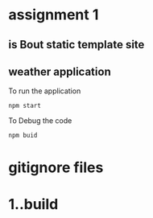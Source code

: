 # assignment 1
## is Bout static template site
## weather application 
To run the application 
```
npm start
```
To Debug the code
```
npm buid
```
# gitignore files
# 1..build